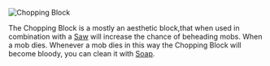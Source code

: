 ![Chopping Block](block:betterwithmods:aesthetic)

The Chopping Block is a mostly an aesthetic block,that when used in combination with a [Saw](saw.md) will increase the chance of beheading mobs.
When a mob dies. Whenever a mob dies in this way the Chopping Block will become bloody, you can clean it with [Soap](../items/soap.md).